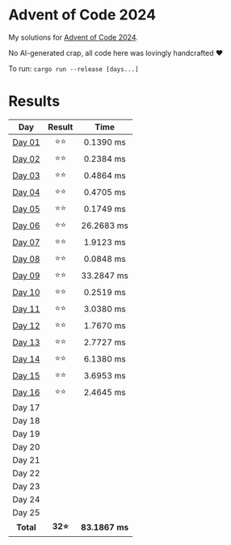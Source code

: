 # Advent of Code 2024
My solutions for [Advent of Code 2024](https://adventofcode.com/2024).

No AI-generated crap, all code here was lovingly handcrafted ❤️

To run: `cargo run --release [days...]`

# Results

| Day | Result | Time |
|:---:|:---:|:---:|
| [Day 01](/src/days/day01.rs) | ⭐⭐ | 0.1390 ms |
| [Day 02](/src/days/day02.rs) | ⭐⭐ | 0.2384 ms |
| [Day 03](/src/days/day03.rs) | ⭐⭐ | 0.4864 ms |
| [Day 04](/src/days/day04.rs) | ⭐⭐ | 0.4705 ms |
| [Day 05](/src/days/day05.rs) | ⭐⭐ | 0.1749 ms |
| [Day 06](/src/days/day06.rs) | ⭐⭐ | 26.2683 ms |
| [Day 07](/src/days/day07.rs) | ⭐⭐ | 1.9123 ms |
| [Day 08](/src/days/day08.rs) | ⭐⭐ | 0.0848 ms |
| [Day 09](/src/days/day09.rs) | ⭐⭐ | 33.2847 ms |
| [Day 10](/src/days/day10.rs) | ⭐⭐ | 0.2519 ms |
| [Day 11](/src/days/day11.rs) | ⭐⭐ | 3.0380 ms |
| [Day 12](/src/days/day12.rs) | ⭐⭐ | 1.7670 ms |
| [Day 13](/src/days/day13.rs) | ⭐⭐ | 2.7727 ms |
| [Day 14](/src/days/day14.rs) | ⭐⭐ | 6.1380 ms |
| [Day 15](/src/days/day15.rs) | ⭐⭐ | 3.6953 ms |
| [Day 16](/src/days/day16.rs) | ⭐⭐ | 2.4645 ms |
| Day 17 | |  |
| Day 18 | |  |
| Day 19 | |  |
| Day 20 | |  |
| Day 21 | |  |
| Day 22 | |  |
| Day 23 | |  |
| Day 24 | |  |
| Day 25 | |  |
| **Total** | **32⭐** | **83.1867 ms** |
